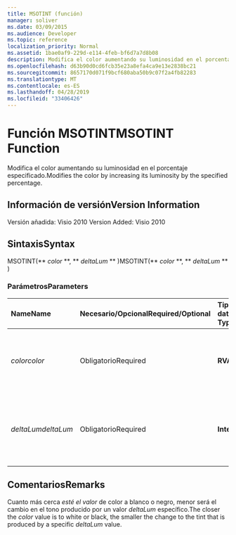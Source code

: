 ```yaml
---
title: MSOTINT (función)
manager: soliver
ms.date: 03/09/2015
ms.audience: Developer
ms.topic: reference
localization_priority: Normal
ms.assetid: 1bae0af9-229d-e114-4feb-bf6d7a7d8b08
description: Modifica el color aumentando su luminosidad en el porcentaje especificado.
ms.openlocfilehash: d63b90d0cd6fcb35e23a8efa4ca9e13e2838bc21
ms.sourcegitcommit: 8657170d071f9bcf680aba50b9c07f2a4fb82283
ms.translationtype: MT
ms.contentlocale: es-ES
ms.lasthandoff: 04/28/2019
ms.locfileid: "33406426"
---
```

# <a name="msotint-function"></a><span data-ttu-id="73d28-103">Función MSOTINT</span><span class="sxs-lookup"><span data-stu-id="73d28-103">MSOTINT Function</span></span>

<span data-ttu-id="73d28-104">Modifica el color aumentando su luminosidad en el porcentaje especificado.</span><span class="sxs-lookup"><span data-stu-id="73d28-104">Modifies the color by increasing its luminosity by the specified percentage.</span></span>
  
## <a name="version-information"></a><span data-ttu-id="73d28-105">Información de versión</span><span class="sxs-lookup"><span data-stu-id="73d28-105">Version Information</span></span>

<span data-ttu-id="73d28-106">Versión añadida: Visio 2010
</span><span class="sxs-lookup"><span data-stu-id="73d28-106">Version Added: Visio 2010</span></span> 
  
## <a name="syntax"></a><span data-ttu-id="73d28-107">Sintaxis</span><span class="sxs-lookup"><span data-stu-id="73d28-107">Syntax</span></span>

<span data-ttu-id="73d28-108">MSOTINT(\*\* *color* \*\*, \*\* *deltaLum* \*\* )</span><span class="sxs-lookup"><span data-stu-id="73d28-108">MSOTINT(\*\* *color* \*\*, \*\* *deltaLum* \*\* )</span></span> 
  
### <a name="parameters"></a><span data-ttu-id="73d28-109">Parámetros</span><span class="sxs-lookup"><span data-stu-id="73d28-109">Parameters</span></span>

|<span data-ttu-id="73d28-110">**Name**</span><span class="sxs-lookup"><span data-stu-id="73d28-110">**Name**</span></span>|<span data-ttu-id="73d28-111">**Necesario/Opcional**</span><span class="sxs-lookup"><span data-stu-id="73d28-111">**Required/Optional**</span></span>|<span data-ttu-id="73d28-112">**Tipo de datos**</span><span class="sxs-lookup"><span data-stu-id="73d28-112">**Data Type**</span></span>|<span data-ttu-id="73d28-113">**Descripción**</span><span class="sxs-lookup"><span data-stu-id="73d28-113">**Description**</span></span>|
|:-----|:-----|:-----|:-----|
| <span data-ttu-id="73d28-114">_color_</span><span class="sxs-lookup"><span data-stu-id="73d28-114">_color_</span></span> <br/> |<span data-ttu-id="73d28-115">Obligatorio</span><span class="sxs-lookup"><span data-stu-id="73d28-115">Required</span></span>  <br/> |<span data-ttu-id="73d28-116">**RVA**</span><span class="sxs-lookup"><span data-stu-id="73d28-116">**RGB**</span></span> <br/> |<span data-ttu-id="73d28-117">Valor de color RGB estándar (rojo, verde, azul) o referencia a un color.</span><span class="sxs-lookup"><span data-stu-id="73d28-117">The standard RGB (red, green, blue) color value or reference to a color.</span></span>  <br/> |
| <span data-ttu-id="73d28-118">_deltaLum_</span><span class="sxs-lookup"><span data-stu-id="73d28-118">_deltaLum_</span></span> <br/> |<span data-ttu-id="73d28-119">Obligatorio</span><span class="sxs-lookup"><span data-stu-id="73d28-119">Required</span></span>  <br/> |<span data-ttu-id="73d28-120">**Integer**</span><span class="sxs-lookup"><span data-stu-id="73d28-120">**Integer**</span></span> <br/> |<span data-ttu-id="73d28-121">El porcentaje cambia hacia blanco (-100%) o negro (100%) del valor  _de_ color.</span><span class="sxs-lookup"><span data-stu-id="73d28-121">The percentage change toward white (-100%) or black (100%) from the  _color_ value.</span></span>  <br/> |
   
## <a name="remarks"></a><span data-ttu-id="73d28-122">Comentarios</span><span class="sxs-lookup"><span data-stu-id="73d28-122">Remarks</span></span>

<span data-ttu-id="73d28-123">Cuanto más cerca  _esté el valor_ de color a blanco o negro, menor será el cambio en el tono producido por un valor  _deltaLum_ específico.</span><span class="sxs-lookup"><span data-stu-id="73d28-123">The closer the  _color_ value is to white or black, the smaller the change to the tint that is produced by a specific  _deltaLum_ value.</span></span> 
  

